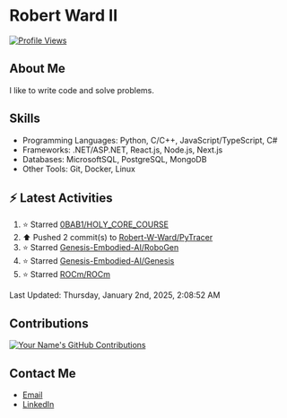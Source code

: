 
# Robert Ward II

[![Profile Views](https://komarev.com/ghpvc/?username=Robert-W-Ward)](https://github.com/Robert-W-Ward)

## About Me
I like to write code and solve problems.

## Skills
- Programming Languages: Python, C/C++, JavaScript/TypeScript, C#
- Frameworks: .NET/ASP.NET, React.js, Node.js, Next.js
- Databases: MicrosoftSQL, PostgreSQL, MongoDB
- Other Tools: Git, Docker, Linux

## :zap: Latest Activities
<!--RECENT_ACTIVITY:start-->
1. ⭐ Starred [0BAB1/HOLY_CORE_COURSE](https://github.com/0BAB1/HOLY_CORE_COURSE)
2. ⬆️ Pushed 2 commit(s) to [Robert-W-Ward/PyTracer](https://github.com/Robert-W-Ward/PyTracer)
3. ⭐ Starred [Genesis-Embodied-AI/RoboGen](https://github.com/Genesis-Embodied-AI/RoboGen)
4. ⭐ Starred [Genesis-Embodied-AI/Genesis](https://github.com/Genesis-Embodied-AI/Genesis)
5. ⭐ Starred [ROCm/ROCm](https://github.com/ROCm/ROCm)
<!--RECENT_ACTIVITY:end-->

<!--RECENT_ACTIVITY:last_update-->
Last Updated: Thursday, January 2nd, 2025, 2:08:52 AM
<!--RECENT_ACTIVITY:last_update_end-->

<!--END_SECTIN:activity-->
## Contributions
[![Your Name's GitHub Contributions](https://github-readme-streak-stats.herokuapp.com/?user=Robert-W-Ward&theme=radical)](https://github.com/your-username)

## Contact Me
- [Email](mailto:robertwesleyward2019@gmail.com)
- [LinkedIn](https://linkedin.com/in/https://www.linkedin.com/in/robert-ward-ii/)
